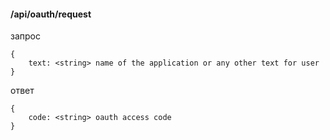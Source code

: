 #### /api/oauth/request

запрос 
```
{
    text: <string> name of the application or any other text for user
}
```

ответ
```
{
    code: <string> oauth access code
}
```
